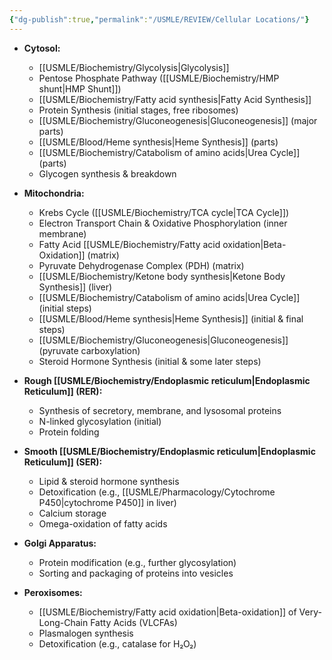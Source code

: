 ```yaml
---
{"dg-publish":true,"permalink":"/USMLE/REVIEW/Cellular Locations/"}
---
```


- **Cytosol:**
    
    - [[USMLE/Biochemistry/Glycolysis\|Glycolysis]]
    - Pentose Phosphate Pathway ([[USMLE/Biochemistry/HMP shunt\|HMP Shunt]])
    - [[USMLE/Biochemistry/Fatty acid synthesis\|Fatty Acid Synthesis]]
    - Protein Synthesis (initial stages, free ribosomes)
    - [[USMLE/Biochemistry/Gluconeogenesis\|Gluconeogenesis]] (major parts)
    - [[USMLE/Blood/Heme synthesis\|Heme Synthesis]] (parts)
    - [[USMLE/Biochemistry/Catabolism of amino acids\|Urea Cycle]] (parts)
    - Glycogen synthesis & breakdown
- **Mitochondria:**
    
    - Krebs Cycle ([[USMLE/Biochemistry/TCA cycle\|TCA Cycle]])
    - Electron Transport Chain & Oxidative Phosphorylation (inner membrane)
    - Fatty Acid [[USMLE/Biochemistry/Fatty acid oxidation\|Beta-Oxidation]] (matrix)
    - Pyruvate Dehydrogenase Complex (PDH) (matrix)
    - [[USMLE/Biochemistry/Ketone body synthesis\|Ketone Body Synthesis]] (liver)
    - [[USMLE/Biochemistry/Catabolism of amino acids\|Urea Cycle]] (initial steps)
    - [[USMLE/Blood/Heme synthesis\|Heme Synthesis]] (initial & final steps)
    - [[USMLE/Biochemistry/Gluconeogenesis\|Gluconeogenesis]] (pyruvate carboxylation)
    - Steroid Hormone Synthesis (initial & some later steps)
- **Rough [[USMLE/Biochemistry/Endoplasmic reticulum\|Endoplasmic Reticulum]] (RER):**
    
    - Synthesis of secretory, membrane, and lysosomal proteins
    - N-linked glycosylation (initial)
    - Protein folding
- **Smooth [[USMLE/Biochemistry/Endoplasmic reticulum\|Endoplasmic Reticulum]] (SER):**
    
    - Lipid & steroid hormone synthesis
    - Detoxification (e.g., [[USMLE/Pharmacology/Cytochrome P450\|cytochrome P450]] in liver)
    - Calcium storage
    - Omega-oxidation of fatty acids
- **Golgi Apparatus:**
    
    - Protein modification (e.g., further glycosylation)
    - Sorting and packaging of proteins into vesicles
- **Peroxisomes:**
    
    - [[USMLE/Biochemistry/Fatty acid oxidation\|Beta-oxidation]] of Very-Long-Chain Fatty Acids (VLCFAs)
    - Plasmalogen synthesis
    - Detoxification (e.g., catalase for H₂O₂)